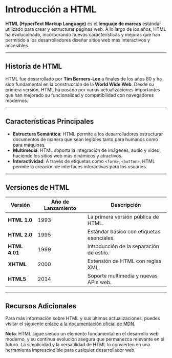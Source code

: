 # Introducción a HTML

**HTML (HyperText Markup Language)** es el **lenguaje de marcas** estándar utilizado para crear y estructurar páginas web. A lo largo de los años, HTML ha evolucionado, incorporando nuevas características y mejoras que han permitido a los desarrolladores diseñar sitios web más interactivos y accesibles.

---

## Historia de HTML

HTML fue desarrollado por **Tim Berners-Lee** a finales de los años 80 y ha sido fundamental en la construcción de la **World Wide Web**. Desde su primera versión, HTML ha pasado por varias actualizaciones importantes que han mejorado su funcionalidad y compatibilidad con navegadores modernos.

---

## Características Principales

- **Estructura Semántica**: HTML permite a los desarrolladores estructurar documentos de manera que sean legibles tanto para humanos como para máquinas.
- **Multimedia**: HTML soporta la integración de imágenes, audio y video, haciendo los sitios web más dinámicos y atractivos.
- **Interactividad**: A través de etiquetas como `<form>`, `<button>`, HTML permite la creación de interfaces interactivas para los usuarios.

---

## Versiones de HTML

| Versión   | Año de Lanzamiento | Descripción                                         |
| --------- | ------------------ | --------------------------------------------------- |
| **HTML 1.0**  | 1993                | La primera versión pública de HTML.                 |
| **HTML 2.0**  | 1995                | Estándar básico con etiquetas esenciales.           |
| **HTML 4.01** | 1999                | Introducción de la separación de estilo.            |
| **XHTML**     | 2000                | Extensión de HTML con reglas XML.                   |
| **HTML5**     | 2014                | Soporte multimedia y nuevas APIs web.               |

---

## Recursos Adicionales

Para más información sobre HTML y sus últimas actualizaciones, puedes visitar el siguiente [enlace a la documentación oficial de MDN](https://developer.mozilla.org/es/docs/Web/HTML).

**Nota**: HTML sigue siendo un elemento fundamental en el desarrollo web moderno, y su continua evolución asegura que permanezca relevante en el futuro. La simplicidad y la versatilidad de HTML lo convierten en una herramienta imprescindible para cualquier desarrollador web.


